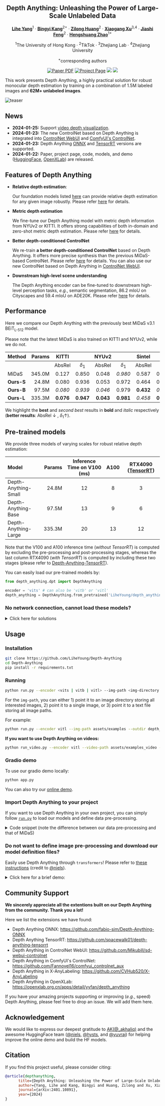<div align="center">
<h2>Depth Anything: Unleashing the Power of Large-Scale Unlabeled Data</h2>

[**Lihe Yang**](https://liheyoung.github.io/)<sup>1</sup> · [**Bingyi Kang**](https://scholar.google.com/citations?user=NmHgX-wAAAAJ)<sup>2+</sup> · [**Zilong Huang**](http://speedinghzl.github.io/)<sup>2</sup> · [**Xiaogang Xu**](https://xiaogang00.github.io/)<sup>3,4</sup> · [**Jiashi Feng**](https://sites.google.com/site/jshfeng/)<sup>2</sup> · [**Hengshuang Zhao**](https://hszhao.github.io/)<sup>1+</sup>

<sup>1</sup>The University of Hong Kong · <sup>2</sup>TikTok · <sup>3</sup>Zhejiang Lab · <sup>4</sup>Zhejiang University

<sup>+</sup>corresponding authors

<a href="https://arxiv.org/abs/2401.10891"><img src='https://img.shields.io/badge/arXiv-Depth Anything-red' alt='Paper PDF'></a>
<a href='https://depth-anything.github.io'><img src='https://img.shields.io/badge/Project_Page-Depth Anything-green' alt='Project Page'></a>
<a href='https://huggingface.co/spaces/LiheYoung/Depth-Anything'><img src='https://img.shields.io/badge/%F0%9F%A4%97%20Hugging%20Face-Spaces-blue'></a>
<a href='https://huggingface.co/papers/2401.10891'><img src='https://img.shields.io/badge/%F0%9F%A4%97%20Hugging%20Face-Paper-yellow'></a>
</div>

This work presents Depth Anything, a highly practical solution for robust monocular depth estimation by training on a combination of 1.5M labeled images and **62M+ unlabeled images**.

![teaser](assets/teaser.png)

## News

* **2024-01-25:** Support [video depth visualization](./run_video.py).
* **2024-01-23:** The new ControlNet based on Depth Anything is integrated into [ControlNet WebUI](https://github.com/Mikubill/sd-webui-controlnet) and [ComfyUI's ControlNet](https://github.com/Fannovel16/comfyui_controlnet_aux).
* **2024-01-23:** Depth Anything [ONNX](https://github.com/fabio-sim/Depth-Anything-ONNX) and [TensorRT](https://github.com/spacewalk01/depth-anything-tensorrt) versions are supported.
* **2024-01-22:** Paper, project page, code, models, and demo ([HuggingFace](https://huggingface.co/spaces/LiheYoung/Depth-Anything), [OpenXLab](https://openxlab.org.cn/apps/detail/yyfan/depth_anything)) are released.


## Features of Depth Anything

- **Relative depth estimation**:
    
    Our foundation models listed [here](https://huggingface.co/spaces/LiheYoung/Depth-Anything/tree/main/checkpoints) can provide relative depth estimation for any given image robustly. Please refer [here](#running) for details.

- **Metric depth estimation**

    We fine-tune our Depth Anything model with metric depth information from NYUv2 or KITTI. It offers strong capabilities of both in-domain and zero-shot metric depth estimation. Please refer [here](./metric_depth) for details.


- **Better depth-conditioned ControlNet**

    We re-train **a better depth-conditioned ControlNet** based on Depth Anything. It offers more precise synthesis than the previous MiDaS-based ControlNet. Please refer [here](./controlnet/) for details. You can also use our new ControlNet based on Depth Anything in [ControlNet WebUI](https://github.com/Mikubill/sd-webui-controlnet).

- **Downstream high-level scene understanding**

    The Depth Anything encoder can be fine-tuned to downstream high-level perception tasks, *e.g.*, semantic segmentation, 86.2 mIoU on Cityscapes and 59.4 mIoU on ADE20K. Please refer [here](./semseg/) for details.


## Performance

Here we compare our Depth Anything with the previously best MiDaS v3.1 BEiT<sub>L-512</sub> model.

Please note that the latest MiDaS is also trained on KITTI and NYUv2, while we do not.

| Method | Params | KITTI || NYUv2 || Sintel || DDAD || ETH3D || DIODE ||
|-|-:|:-:|:-:|:-:|:-:|:-:|:-:|:-:|:-:|:-:|:-:|:-:|:-:|
| | | AbsRel | $\delta_1$ | AbsRel | $\delta_1$ | AbsRel | $\delta_1$ | AbsRel | $\delta_1$ | AbsRel | $\delta_1$ | AbsRel | $\delta_1$ |
| MiDaS | 345.0M | 0.127 | 0.850 | 0.048 | *0.980* | 0.587 | 0.699 | 0.251 | 0.766 | 0.139 | 0.867 | 0.075 | 0.942 | 
| **Ours-S** | 24.8M | 0.080 | 0.936 | 0.053 | 0.972 | 0.464 | 0.739 | 0.247 | 0.768 | 0.127 | **0.885** | 0.076 | 0.939 |
| **Ours-B** | 97.5M | *0.080* | *0.939* | *0.046* | 0.979 | **0.432** | *0.756* | *0.232* | *0.786* | **0.126** | *0.884* | *0.069* | *0.946* |
| **Ours-L** | 335.3M | **0.076** | **0.947** | **0.043** | **0.981** | *0.458* | **0.760** | **0.230** | **0.789** | *0.127* | 0.882 | **0.066** | **0.952** |

We highlight the **best** and *second best* results in **bold** and *italic* respectively (**better results**: AbsRel $\downarrow$ , $\delta_1 \uparrow$).

## Pre-trained models

We provide three models of varying scales for robust relative depth estimation:

| Model | Params | Inference Time on V100 (ms) | A100 | RTX4090 ([TensorRT](https://github.com/spacewalk01/depth-anything-tensorrt)) |
|:-|-:|:-:|:-:|:-:|
| Depth-Anything-Small | 24.8M | 12 | 8 | 3 |
| Depth-Anything-Base | 97.5M | 13 | 9 | 6 |
| Depth-Anything-Large | 335.3M | 20 | 13 | 12 |

Note that the V100 and A100 inference time (*without TensorRT*) is computed by excluding the pre-processing and post-processing stages, whereas the last column RTX4090 (*with TensorRT*) is computed by including these two stages (please refer to [Depth-Anything-TensorRT](https://github.com/spacewalk01/depth-anything-tensorrt)).

You can easily load our pre-trained models by:
```python
from depth_anything.dpt import DepthAnything

encoder = 'vits' # can also be 'vitb' or 'vitl'
depth_anything = DepthAnything.from_pretrained('LiheYoung/depth_anything_{:}14'.format(encoder))
```

### No network connection, cannot load these models?

<details>
<summary>Click here for solutions</summary>

- First, please manually download our models (both config and checkpoints files) from here: [depth-anything-small](https://huggingface.co/LiheYoung/depth_anything_vits14), [depth-anything-base](https://huggingface.co/LiheYoung/depth_anything_vitb14), and [depth-anything-large](https://huggingface.co/LiheYoung/depth_anything_vitl14).

- Second, upload the folder which contains config and checkpoint files to your remote server.

- Lastly, load the model locally by:
```python
# suppose the config and checkpoint files are stored under the folder checkpoints/depth_anything_vitb14
depth_anything = DepthAnything.from_pretrained('checkpoints/depth_anything_vitb14', local_files_only=True)
```

</details>


## Usage 

### Installation

```bash
git clone https://github.com/LiheYoung/Depth-Anything
cd Depth-Anything
pip install -r requirements.txt
```

### Running

```bash
python run.py --encoder <vits | vitb | vitl> --img-path <img-directory | single-img | txt-file> --outdir <outdir>
```
For the ``img-path``, you can either 1) point it to an image directory storing all interested images, 2) point it to a single image, or 3) point it to a text file storing all image paths.

For example:
```bash
python run.py --encoder vitl --img-path assets/examples --outdir depth_vis
```

**If you want to use Depth Anything on videos:**
```bash
python run_video.py --encoder vitl --video-path assets/examples_video --outdir video_depth_vis
```

### Gradio demo

To use our gradio demo locally:

```bash
python app.py
```

You can also try our [online demo](https://huggingface.co/spaces/LiheYoung/Depth-Anything).

### Import Depth Anything to your project

If you want to use Depth Anything in your own project, you can simply follow [``run.py``](run.py) to load our models and define data pre-processing. 

<details>
<summary>Code snippet (note the difference between our data pre-processing and that of MiDaS)</summary>

```python
from depth_anything.dpt import DepthAnything
from depth_anything.util.transform import Resize, NormalizeImage, PrepareForNet

import cv2
import torch

encoder = 'vits' # can also be 'vitb' or 'vitl'
depth_anything = DepthAnything.from_pretrained('LiheYoung/depth_anything_{:}14'.format(encoder)).eval()

transform = Compose([
    Resize(
        width=518,
        height=518,
        resize_target=False,
        keep_aspect_ratio=True,
        ensure_multiple_of=14,
        resize_method='lower_bound',
        image_interpolation_method=cv2.INTER_CUBIC,
    ),
    NormalizeImage(mean=[0.485, 0.456, 0.406], std=[0.229, 0.224, 0.225]),
    PrepareForNet(),
])

image = cv2.cvtColor(cv2.imread('your image path'), cv2.COLOR_BGR2RGB) / 255.0
image = transform({'image': image})['image']
image = torch.from_numpy(image).unsqueeze(0)

# depth shape: 1xHxW
depth = depth_anything(image)
```
</details>

### Do not want to define image pre-processing and download our model definition files?

Easily use Depth Anything through ``transformers``! Please refer to [these instructions](https://huggingface.co/LiheYoung/depth-anything-small-hf) (credit to [@niels](https://huggingface.co/nielsr)).

<details>
<summary>Click here for a brief demo:</summary>

```python
from transformers import pipeline
from PIL import Image

image = Image.open('Your-image-path')
pipe = pipeline(task="depth-estimation", model="LiheYoung/depth-anything-small-hf")
depth = pipe(image)["depth"]
```
</details>

## Community Support

**We sincerely appreciate all the extentions built on our Depth Anything from the community. Thank you a lot!**

Here we list the extensions we have found:
- Depth Anything ONNX: https://github.com/fabio-sim/Depth-Anything-ONNX
- Depth Anything TensorRT: https://github.com/spacewalk01/depth-anything-tensorrt
- Depth Anything in ControlNet WebUI: https://github.com/Mikubill/sd-webui-controlnet
- Depth Anything in ComfyUI's ControlNet: https://github.com/Fannovel16/comfyui_controlnet_aux
- Depth Anything in X-AnyLabeling: https://github.com/CVHub520/X-AnyLabeling
- Depth Anything in OpenXLab: https://openxlab.org.cn/apps/detail/yyfan/depth_anything

If you have your amazing projects supporting or improving (*e.g.*, speed) Depth Anything, please feel free to drop an issue. We will add them here.


## Acknowledgement

We would like to express our deepest gratitude to [AK(@_akhaliq)](https://twitter.com/_akhaliq) and the awesome HuggingFace team ([@niels](https://huggingface.co/nielsr), [@hysts](https://huggingface.co/hysts), and [@yuvraj](https://huggingface.co/ysharma)) for helping improve the online demo and build the HF models.

## Citation

If you find this project useful, please consider citing:

```bibtex
@article{depthanything,
      title={Depth Anything: Unleashing the Power of Large-Scale Unlabeled Data}, 
      author={Yang, Lihe and Kang, Bingyi and Huang, Zilong and Xu, Xiaogang and Feng, Jiashi and Zhao, Hengshuang},
      journal={arXiv:2401.10891},
      year={2024}
}
```
